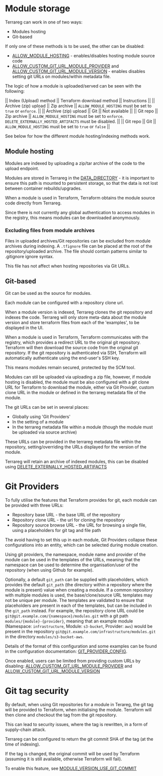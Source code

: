
# Module storage

Terrareg can work in one of two ways:

 * Modules hosting
 * Git-based

If only one of these methods is to be used, the other can be disabled:

 * [ALLOW_MODULE_HOSTING](../CONFIG.md#allow_module_hosting) - enables/disables hosting module source code
 * [ALLOW_CUSTOM_GIT_URL_MODULE_PROVIDER](../CONFIG.md#allow_custom_git_url_module_provider) and [ALLOW_CUSTOM_GIT_URL_MODULE_VERSION](../CONFIG.md#allow_custom_git_url_module_version) - enables disables setting git URLs on modules/within metadata file.

The logic of how a module is uploaded/served can be seen with the following:

|| Index (Upload) method || Terraform download method || Instructions ||
|| Archive (zip) upload  || Zip archive || `ALLOW_MODULE_HOSTING` must be set to `true` or `enforce`. ||
|| Archive (zip) upload  || Git         || Not available ||
|| Git repo              || Zip archive || `ALLOW_MODULE_HOSTING` must be set to `enforce`. `DELETE_EXTERNALLY_HOSTED_ARTIFACTS` must be disabled. ||
|| Git repo              || Git         || `ALLOW_MODULE_HOSTING` must be set to `true` or `false` ||

See below for how the different module hosting/indexing methods work.

## Module hosting

Modules are indexed by uploading a zip/tar archive of the code to the upload endpoint.

Modules are stored in Terrareg in the [DATA_DIRECTORY](../CONFIG.md#data_directory) - it is important to ensure this path is mounted to persistent storage, so that the data is not lost between container rebuilds/upgrades.

When a module is used in Terraform, Terraform obtains the module source code directly from Terrareg.

Since there is not currently any global authentication to access modules in the registry, this means modules can be downloaded anonymously.

### Excluding files from module archives

Files in uploaded archives/Git repositories can be excluded from module archives during indexing.
A `.tfignore` file can be placed at the root of the repository/uploaded archive. The file should contain patterns similar to .gitignore ignore syntax.

This file has not affect when hosting repositories via Git URLs.

## Git-based

Git can be used as the source for modules.

Each module can be configured with a repository clone url.

When a module version is indexed, Terrareg clones the git repository and indexes the code.
Terrareg will only store meta-data about the module version and store terraform files from each of the 'examples', to be displayed in the UI.

When a module is used in Terraform, Terraform communicates with the registry, which provides a redirect URL to the original git repository. Terraform will then download the source code from the original git repository. If the git repository is authenticated via SSH, Terraform will automatically authenticate using the end-user's SSH key.

This means modules remain secured, protected by the SCM tool.

Modules can stil be uploaded via uploading a zip file, however, if module hosting is disabled, the module must be also configured with a git clone URL for Terraform to download the module, either via Git Provider, custom clone URL in the module or defined in the terrareg metadata file of the module.

The git URLs can be set in several places:

 * Globally using 'Git Providers'
 * In the setting of a module
 * In the terrareg metadata file within a module (though the module must be uploaded via source archive)

These URLs can be provided in the terrareg metadata file within the repository, setting/overriding the URLs displayed for the version of the module.

Terrareg will retain an archive of indexed modules, this can be disabled using [DELETE_EXTERNALLY_HOSTED_ARTIFACTS](../CONFIG.md#delete_externally_hosted_artifacts)

# Git Providers

To fully utilise the features that Terraform provides for git, each module can be provided with three URLs:

 * Repository base URL - the base URL of the repository
 * Repository clone URL - the url for cloning the repository
 * Repository source browse URL - the URL for browsing a single file, using a placeholders for git tag and file path

The avoid having to set this up in each module, Git Providers collapse these configurations into an entity, which can be selected during module creation.

Using git providers, the namespace, module name and provider of the module can be used in the templates of the URLs, meaning that the namespace can be used to determine the organisation/user of the repository (when using Github for example).

Optionally, a default `git_path` can be supplied with placeholders, which provides the default `git_path` (the directory within a repository where the module is present) value when creating a module. If a common repository with multiple modules is used, the base/clone/source URL templates may not be unique per module. The templates are validated to ensure that placeholders are present in each of the templates, but can be included in the `git_path` instead.
For example, the repository clone URL could be `git@git.example.com/{namespace}/modules.git` with a git path `modules/{module}-{provider}`, meaning that an example module (Namespace: `infrastructure`, Module: `s3-bucket`, Provider: `aws`) would be present in the repository `git@git.example.com/infrastructure/modules.git` in the directory `modules/s3-bucket-aws`.

Details of the format of this configuration and some examples can be found in the configuration documentation: [GIT_PROVIDER_CONFIG](../CONFIG.md#git_provider_config).

Once enabled, users can be limited from providing custom URLs by disabling: [ALLOW_CUSTOM_GIT_URL_MODULE_PROVIDER](../CONFIG.md#allow_custom_git_url_module_provider) and [ALLOW_CUSTOM_GIT_URL_MODULE_VERSION](../CONFIG.md#allow_custom_git_url_module_version)

# Git tag security

By default, when using Git repositories for a module in Terareg, the git tag will be provided to Terraform, when initialising the module.
Terraform will then clone and checkout the tag from the git repository.

This can lead to security issues, where the tag is rewritten, in a form of supply-chain attack.

Terrareg can be configured to return the git commit SHA of the tag (at the time of indexing).

If the tag is changed, the original commit will be used by Terraform (assuming it is still available, otherwise Terraform will fail).

To enable this feature, see [MODULE_VERSION_USE_GIT_COMMIT](../CONFIG.md#module_version_use_git_commit)
